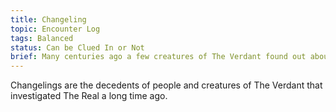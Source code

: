 ```yaml
---
title: Changeling
topic: Encounter Log
tags: Balanced
status: Can be Clued In or Not
brief: Many centuries ago a few creatures of The Verdant found out about The Real and either came over and fell in love with humans or placed spies.
---
```


Changelings are the decedents of people and creatures of The Verdant that investigated The Real a long time ago. 